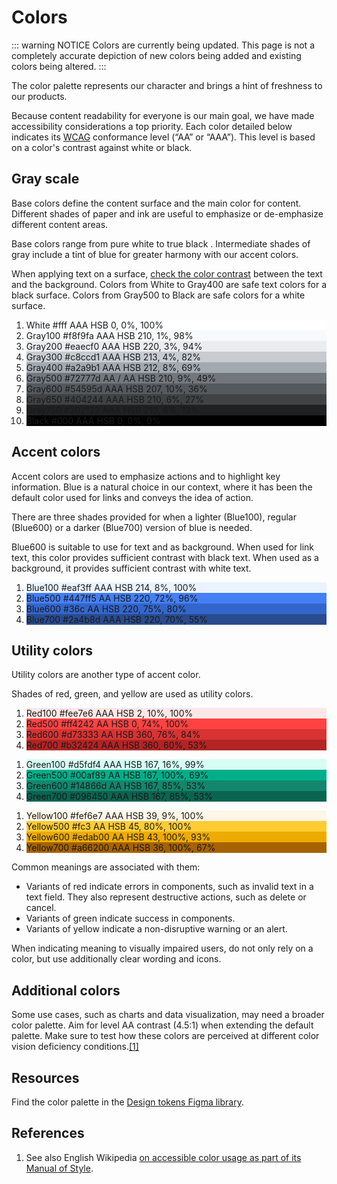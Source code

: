 # Colors

<style>
/* stylelint-disable scale-unlimited/declaration-strict-value */
</style>

::: warning NOTICE
Colors are currently being updated. This page is not a completely accurate depiction of new colors being added and existing colors being altered.
:::

The color palette represents our character and brings a hint of freshness to our products.

Because content readability for everyone is our main goal, we have made accessibility
considerations a top priority. Each color detailed below indicates its [WCAG](https://www.w3.org/WAI/intro/wcag)
conformance level (“AA” or “AAA”). This level is based on a color's contrast against white or black.

## Gray scale

Base colors define the content surface and the main color for content. Different shades of paper
and ink are useful to emphasize or de-emphasize different content areas.

Base colors range from pure white to true black . Intermediate shades of gray include a tint of
blue for greater harmony with our accent colors.

When applying text on a surface, [check the color contrast](http://webaim.org/resources/contrastchecker/)
between the text and the background. Colors from White to Gray400 are safe text colors for a black
surface. Colors from Gray500 to Black are safe colors for a white surface.

<ol class="cdx-docs-colors">
	<li class="cdx-docs-colors__color" style="background-color: #fff; border-color: #eaecf0;">
		<span class="cdx-docs-colors__color__name">White</span>
		<span class="cdx-docs-colors__color__hex">#fff</span>
		<span class="cdx-docs-colors__color__wcag-level" title="WCAG conformance level">AAA</span>
		<span class="cdx-docs-colors__color__hsb">HSB 0, 0%, 100%</span>
	</li>
	<span class="cdx-docs-colors__group">
		<li class="cdx-docs-colors__color" style="background-color: #f8f9fa;">
			<span class="cdx-docs-colors__color__name">Gray100</span>
			<span class="cdx-docs-colors__color__hex">#f8f9fa</span>
			<span class="cdx-docs-colors__color__wcag-level" title="WCAG conformance level">AAA</span>
			<span class="cdx-docs-colors__color__hsb">HSB 210, 1%, 98%</span>
		</li>
		<li class="cdx-docs-colors__color" style="background-color: #eaecf0;">
			<span class="cdx-docs-colors__color__name">Gray200</span>
			<span class="cdx-docs-colors__color__hex">#eaecf0</span>
			<span class="cdx-docs-colors__color__wcag-level" title="WCAG conformance level">AAA</span>
			<span class="cdx-docs-colors__color__hsb">HSB 220, 3%, 94%</span>
		</li>
		<li class="cdx-docs-colors__color" style="background-color: #c8ccd1;">
			<span class="cdx-docs-colors__color__name">Gray300</span>
			<span class="cdx-docs-colors__color__hex">#c8ccd1</span>
			<span class="cdx-docs-colors__color__wcag-level" title="WCAG conformance level">AAA</span>
			<span class="cdx-docs-colors__color__hsb">HSB 213, 4%, 82%</span>
		</li>
		<li class="cdx-docs-colors__color" style="background-color: #a2a9b1;">
			<span class="cdx-docs-colors__color__name">Gray400</span>
			<span class="cdx-docs-colors__color__hex">#a2a9b1</span>
			<span class="cdx-docs-colors__color__wcag-level" title="WCAG conformance level">AAA</span>
			<span class="cdx-docs-colors__color__hsb">HSB 212, 8%, 69%</span>
		</li>
	</span>
	<span class="cdx-docs-colors__group">
		<li class="cdx-docs-colors__color" style="background-color: #72777d;">
			<span class="cdx-docs-colors__color__name">Gray500</span>
			<span class="cdx-docs-colors__color__hex">#72777d</span>
			<span class="cdx-docs-colors__color__wcag-level" title="WCAG conformance level">AA / <span>AA</span></span>
			<span class="cdx-docs-colors__color__hsb">HSB 210, 9%, 49%</span>
		</li>
		<li class="cdx-docs-colors__color cdx-docs-colors__color--dark" style="background-color: #54595d;">
			<span class="cdx-docs-colors__color__name">Gray600</span>
			<span class="cdx-docs-colors__color__hex">#54595d</span>
			<span class="cdx-docs-colors__color__wcag-level" title="WCAG conformance level">AAA</span>
			<span class="cdx-docs-colors__color__hsb">HSB 207, 10%, 36%</span>
		</li>
		<li class="cdx-docs-colors__color cdx-docs-colors__color--dark" style="background-color: #404244;">
			<span class="cdx-docs-colors__color__name">Gray650</span>
			<span class="cdx-docs-colors__color__hex">#404244</span>
			<span class="cdx-docs-colors__color__wcag-level" title="WCAG conformance level">AAA</span>
			<span class="cdx-docs-colors__color__hsb">HSB 210, 6%, 27%</span>
		</li>
		<li class="cdx-docs-colors__color cdx-docs-colors__color--dark" style="background-color: #202122;">
			<span class="cdx-docs-colors__color__name">Gray750</span>
			<span class="cdx-docs-colors__color__hex">#202122</span>
			<span class="cdx-docs-colors__color__wcag-level" title="WCAG conformance level">AAA</span>
			<span class="cdx-docs-colors__color__hsb">HSB 210, 6%, 13%</span>
		</li>
	</span>
	<li class="cdx-docs-colors__color cdx-docs-colors__color--dark" style="background-color: #000;">
		<span class="cdx-docs-colors__color__name">Black</span>
		<span class="cdx-docs-colors__color__hex">#000</span>
		<span class="cdx-docs-colors__color__wcag-level" title="WCAG conformance level">AAA</span>
		<span class="cdx-docs-colors__color__hsb">HSB 0, 0%, 0%</span>
	</li>
</ol>

## Accent colors

Accent colors are used to emphasize actions and to highlight key information. Blue is a natural
choice in our context, where it has been the default color used for links and conveys the idea of
action.

There are three shades provided for when a lighter (Blue100), regular (Blue600) or a darker
(Blue700) version of blue is needed.

Blue600 is suitable to use for text and as background. When used for link text, this color provides
sufficient contrast with black text. When used as a background, it provides sufficient contrast
with white text.

<ol class="cdx-docs-colors">
	<span class="cdx-docs-colors__group">
		<li class="cdx-docs-colors__color" style="background-color: #eaf3ff;">
			<span class="cdx-docs-colors__color__name">Blue100</span>
			<span class="cdx-docs-colors__color__hex">#eaf3ff</span>
			<span class="cdx-docs-colors__color__wcag-level" title="WCAG conformance level">AAA</span>
			<span class="cdx-docs-colors__color__hsb">HSB 214, 8%, 100%</span>
		</li>
		<li class="cdx-docs-colors__color" style="background-color: #447ff5;">
			<span class="cdx-docs-colors__color__name">Blue500</span>
			<span class="cdx-docs-colors__color__hex">#447ff5</span>
			<span class="cdx-docs-colors__color__wcag-level" title="WCAG conformance level">AA</span>
			<span class="cdx-docs-colors__color__hsb">HSB 220, 72%, 96%</span>
		</li>
		<li class="cdx-docs-colors__color cdx-docs-colors__color--dark" style="background-color: #36c;">
			<span class="cdx-docs-colors__color__name">Blue600</span>
			<span class="cdx-docs-colors__color__hex">#36c</span>
			<span class="cdx-docs-colors__color__wcag-level" title="WCAG conformance level">AA</span>
			<span class="cdx-docs-colors__color__hsb">HSB 220, 75%, 80%</span>
		</li>
		<li class="cdx-docs-colors__color cdx-docs-colors__color--dark" style="background-color: #2a4b8d;">
			<span class="cdx-docs-colors__color__name">Blue700</span>
			<span class="cdx-docs-colors__color__hex">#2a4b8d</span>
			<span class="cdx-docs-colors__color__wcag-level" title="WCAG conformance level">AAA</span>
			<span class="cdx-docs-colors__color__hsb">HSB 220, 70%, 55%</span>
		</li>
	</span>
</ol>

## Utility colors

Utility colors are another type of accent color.

Shades of red, green, and yellow are used as utility colors.

<ol class="cdx-docs-colors">
	<span class="cdx-docs-colors__group">
		<li class="cdx-docs-colors__color" style="background-color: #fee7e6;">
			<span class="cdx-docs-colors__color__name">Red100</span>
			<span class="cdx-docs-colors__color__hex">#fee7e6</span>
			<span class="cdx-docs-colors__color__wcag-level" title="WCAG conformance level">AAA</span>
			<span class="cdx-docs-colors__color__hsb">HSB 2, 10%, 100%</span>
		</li>
		<li class="cdx-docs-colors__color" style="background-color: #ff4242;">
			<span class="cdx-docs-colors__color__name">Red500</span>
			<span class="cdx-docs-colors__color__hex">#ff4242</span>
			<span class="cdx-docs-colors__color__wcag-level" title="WCAG conformance level">AA</span>
			<span class="cdx-docs-colors__color__hsb">HSB 0, 74%, 100%</span>
		</li>
		<li class="cdx-docs-colors__color" style="background-color: #d73333;">
			<span class="cdx-docs-colors__color__name">Red600</span>
			<span class="cdx-docs-colors__color__hex">#d73333</span>
			<span class="cdx-docs-colors__color__wcag-level" title="WCAG conformance level">AA</span>
			<span class="cdx-docs-colors__color__hsb">HSB 360, 76%, 84%</span>
		</li>
		<li class="cdx-docs-colors__color cdx-docs-colors__color--dark" style="background-color: #b32424;">
			<span class="cdx-docs-colors__color__name">Red700</span>
			<span class="cdx-docs-colors__color__hex">#b32424</span>
			<span class="cdx-docs-colors__color__wcag-level" title="WCAG conformance level">AAA</span>
			<span class="cdx-docs-colors__color__hsb">HSB 360, 60%, 53%</span>
		</li>
	</span>
</ol>
<ol class="cdx-docs-colors">
	<span class="cdx-docs-colors__group">
		<li class="cdx-docs-colors__color" style="background-color: #d5fdf4;">
			<span class="cdx-docs-colors__color__name">Green100</span>
			<span class="cdx-docs-colors__color__hex">#d5fdf4</span>
			<span class="cdx-docs-colors__color__wcag-level" title="WCAG conformance level">AAA</span>
			<span class="cdx-docs-colors__color__hsb">HSB 167, 16%, 99%</span>
		</li>
		<li class="cdx-docs-colors__color" style="background-color: #00af89;">
			<span class="cdx-docs-colors__color__name">Green500</span>
			<span class="cdx-docs-colors__color__hex">#00af89</span>
			<span class="cdx-docs-colors__color__wcag-level" title="WCAG conformance level">AA</span>
			<span class="cdx-docs-colors__color__hsb">HSB 167, 100%, 69%</span>
		</li>
		<li class="cdx-docs-colors__color" style="background-color: #14866d;">
			<span class="cdx-docs-colors__color__name">Green600</span>
			<span class="cdx-docs-colors__color__hex">#14866d</span>
			<span class="cdx-docs-colors__color__wcag-level" title="WCAG conformance level">AA</span>
			<span class="cdx-docs-colors__color__hsb">HSB 167, 85%, 53%</span>
		</li>
		<li class="cdx-docs-colors__color cdx-docs-colors__color--dark" style="background-color: #096450;">
			<span class="cdx-docs-colors__color__name">Green700</span>
			<span class="cdx-docs-colors__color__hex">#096450</span>
			<span class="cdx-docs-colors__color__wcag-level" title="WCAG conformance level">AAA</span>
			<span class="cdx-docs-colors__color__hsb">HSB 167, 85%, 53%</span>
		</li>
	</span>
</ol>
<ol class="cdx-docs-colors">
	<span class="cdx-docs-colors__group">
		<li class="cdx-docs-colors__color" style="background-color: #fef6e7;">
			<span class="cdx-docs-colors__color__name">Yellow100</span>
			<span class="cdx-docs-colors__color__hex">#fef6e7</span>
			<span class="cdx-docs-colors__color__wcag-level" title="WCAG conformance level">AAA</span>
			<span class="cdx-docs-colors__color__hsb">HSB 39, 9%, 100%</span>
		</li>
		<li class="cdx-docs-colors__color" style="background-color: #fc3;">
			<span class="cdx-docs-colors__color__name">Yellow500</span>
			<span class="cdx-docs-colors__color__hex">#fc3</span>
			<span class="cdx-docs-colors__color__wcag-level" title="WCAG conformance level">AA</span>
			<span class="cdx-docs-colors__color__hsb">HSB 45, 80%, 100%</span>
		</li>
		<li class="cdx-docs-colors__color" style="background-color: #edab00;">
			<span class="cdx-docs-colors__color__name">Yellow600</span>
			<span class="cdx-docs-colors__color__hex">#edab00</span>
			<span class="cdx-docs-colors__color__wcag-level" title="WCAG conformance level">AA</span>
			<span class="cdx-docs-colors__color__hsb">HSB 43, 100%, 93%</span>
		</li>
		<li class="cdx-docs-colors__color cdx-docs-colors__color--dark" style="background-color: #a66200;">
			<span class="cdx-docs-colors__color__name">Yellow700</span>
			<span class="cdx-docs-colors__color__hex">#a66200</span>
			<span class="cdx-docs-colors__color__wcag-level" title="WCAG conformance level">AAA</span>
			<span class="cdx-docs-colors__color__hsb">HSB 36, 100%, 67%</span>
		</li>
	</span>
</ol>

Common meanings are associated with them:
- Variants of red indicate errors in components, such as invalid text in a text field. They also
  represent destructive actions, such as delete or cancel.
- Variants of green indicate success in components.
- Variants of yellow indicate a non-disruptive warning or an alert.

When indicating meaning to visually impaired users, do not only rely on a color, but use additionally clear wording and icons.

## Additional colors

Some use cases, such as charts and data visualization, may need a broader color palette. Aim for
level AA contrast (4.5:1) when extending the default palette. Make sure to test how these colors
are perceived at different color vision deficiency conditions.[[1]](#ref1)

## Resources

Find the color palette in the [Design tokens Figma library](https://www.figma.com/file/mRvSsFD2Kwh8AZNjlx7rIl/%E2%9C%A8-Design-Tokens-%5BWIP%5D?node-id=1-3481&t=Us4ogp79l5e37Rpx-11).

## References

1. <span id="ref1">See also English Wikipedia [on accessible color usage as part of its Manual of Style](https://en.wikipedia.org/wiki/Wikipedia:Manual_of_Style/Accessibility#Color).</span>


<style lang="less">
@import ( reference ) '@wikimedia/codex-design-tokens/theme-wikimedia-ui.less';

.cdx-docs-colors {
	// Override VitePress list styles.
	ol& {
		margin: 0;
		padding: 0;

		&:first-child {
			margin-top: @spacing-200;
		}

		li + li {
			margin-top: 0;
		}
	}

	&__group {
		display: flex;
		flex-wrap: wrap;
		justify-content: space-between;
		gap: @spacing-100;
	}

	&__color {
		list-style: none none;
		display: flex;
		flex-direction: column;
		position: relative;
		// On smaller screens, squares are 50% width.
		// Subtract 1/2 of the total gap width from the width of each color.
		width: calc( 50% - @spacing-50 );
		// Make the div square via 0 height and padding-bottom equal to the width.
		height: 0;
		margin-bottom: @spacing-100;
		border: @border-width-base @border-style-base @border-color-inverted;
		padding: 0 @spacing-75 calc( 50% - @spacing-50 );

		@media screen and ( min-width: @min-width-breakpoint-tablet ) {
			// On larger screens, make the squares 25% width.
			// Subtract 1/4 of the total gap width from the width of each color.
			width: calc( 25% - @spacing-75 );
			padding-bottom: calc( 25% - @spacing-75 );
			font-size: @font-size-small;
		}

		&__name {
			position: absolute;
			// This makes the card look like it has 12px of padding-bottom.
			bottom: @spacing-75;
			font-size: @font-size-xxx-large;
		}

		&__hex {
			// This makes the card look like it has 12px of padding-top.
			padding-top: @spacing-75;
		}

		&__wcag-level {
			span {
				color: @color-inverted;
			}
		}

		&__hsb {
			opacity: @opacity-transparent;
			font-size: @font-size-small;
			transition-property: @transition-property-fade;
			transition-duration: @transition-duration-medium;

			@media screen and ( min-width: @min-width-breakpoint-tablet ) {
				font-size: @font-size-x-small;
			}
		}

		&:hover {
			.cdx-docs-colors__color__hsb {
				opacity: @opacity-base;
			}
		}

		&--dark {
			color: @color-inverted;
		}
	}
}
/* stylelint-enable scale-unlimited/declaration-strict-value */
</style>
